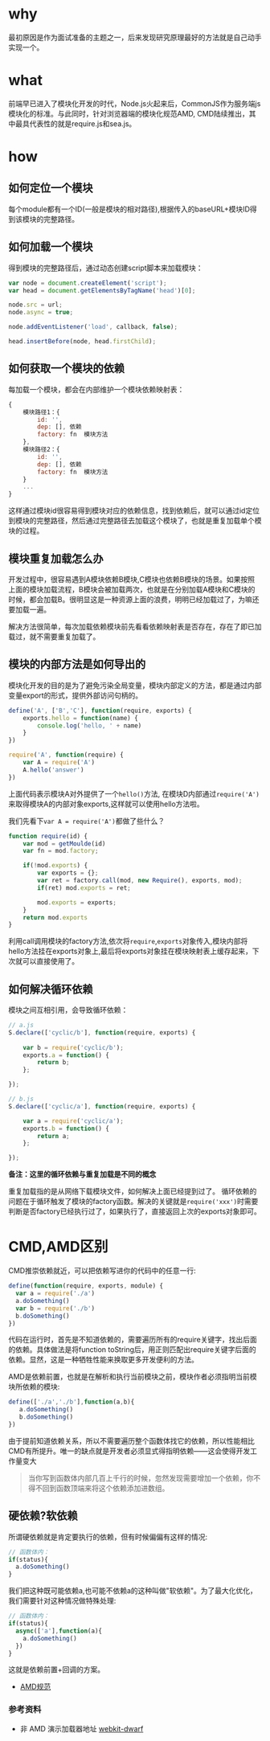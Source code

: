 # why

最初原因是作为面试准备的主题之一，后来发现研究原理最好的方法就是自己动手实现一个。

# what

前端早已进入了模块化开发的时代，Node.js火起来后，CommonJS作为服务端js模块化的标准。与此同时，针对浏览器端的模块化规范AMD, CMD陆续推出，其中最具代表性的就是require.js和sea.js。


# how

## 如何定位一个模块

每个module都有一个ID(一般是模块的相对路径),根据传入的baseURL+模块ID得到该模块的完整路径。

## 如何加载一个模块

得到模块的完整路径后，通过动态创建script脚本来加载模块：

```javascript
var node = document.createElement('script');
var head = document.getElementsByTagName('head')[0];

node.src = url;
node.async = true;

node.addEventListener('load', callback, false);

head.insertBefore(node, head.firstChild);
```

## 如何获取一个模块的依赖

每加载一个模块，都会在内部维护一个模块依赖映射表：
```javascript
{
	模块路径1：{
		id: '',
		dep: [], 依赖
		factory: fn  模块方法
	},
	模块路径2：{
		id: '',
		dep: [], 依赖
		factory: fn  模块方法
	}
	...
}
```
这样通过模块id很容易得到模块对应的依赖信息，找到依赖后，就可以通过id定位到模块的完整路径，然后通过完整路径去加载这个模块了，也就是重复加载单个模块的过程。


## 模块重复加载怎么办

开发过程中，很容易遇到A模块依赖B模块,C模块也依赖B模块的场景。如果按照上面的模块加载流程，B模块会被加载两次，也就是在分别加载A模块和C模块的时候，都会加载B。很明显这是一种资源上面的浪费，明明已经加载过了，为嘛还要加载一遍。

解决方法很简单，每次加载依赖模块前先看看依赖映射表是否存在，存在了即已加载过，就不需要重复加载了。

## 模块的内部方法是如何导出的

模块化开发的目的是为了避免污染全局变量，模块内部定义的方法，都是通过内部变量export的形式，提供外部访问句柄的。

```javascript
define('A', ['B','C'], function(require, exports) {
	exports.hello = function(name) {
		console.log('hello, ' + name)
	}
})

require('A', function(require) {
	var A = require('A')
	A.hello('answer')
})
```
上面代码表示模块A对外提供了一个`hello()`方法, 在模块D内部通过`require('A')`来取得模块A的内部对象exports,这样就可以使用hello方法啦。

我们先看下`var A = require('A')`都做了些什么？
```javascript
function require(id) {
	var mod = getMoulde(id)
	var fn = mod.factory;

	if(!mod.exports) {
        var exports = {};
	    var ret = factory.call(mod, new Require(), exports, mod);
	    if(ret) mod.exports = ret;

	    mod.exports = exports;
	}
	return mod.exports
}
```
利用call调用模块的factory方法,依次将`require`,`exports`对象传入,模块内部将hello方法挂在exports对象上,最后将exports对象挂在模块映射表上缓存起来，下次就可以直接使用了。


## 如何解决循环依赖

模块之间互相引用，会导致循环依赖：
```javascript
// a.js
S.declare(['cyclic/b'], function(require, exports) {
	
    var b = require('cyclic/b');
    exports.a = function() {
        return b;
    };

});

// b.js
S.declare(['cyclic/a'], function(require, exports) {

    var a = require('cyclic/a');
    exports.b = function() {
        return a;
    };

});
```
**备注：这里的循环依赖与重复加载是不同的概念**

重复加载指的是从网络下载模块文件，如何解决上面已经提到过了。
循环依赖的问题在于循环触发了模块的factory函数。解决的关键就是`require('xxx')`时需要判断是否factory已经执行过了，如果执行了，直接返回上次的exports对象即可。

# CMD,AMD区别

CMD推崇依赖就近，可以把依赖写进你的代码中的任意一行:
```javascript
define(function(require, exports, module) {
  var a = require('./a')
  a.doSomething()
  var b = require('./b')
  b.doSomething()
})
```
代码在运行时，首先是不知道依赖的，需要遍历所有的require关键字，找出后面的依赖。具体做法是将function toString后，用正则匹配出require关键字后面的依赖。显然，这是一种牺牲性能来换取更多开发便利的方法。

AMD是依赖前置，也就是在解析和执行当前模块之前，模块作者必须指明当前模块所依赖的模块:
```javascript
define(['./a','./b'],function(a,b){
   a.doSomething()
   b.doSomething()
}) 
```

由于提前知道依赖关系，所以不需要遍历整个函数体找它的依赖，所以性能相比CMD有所提升。唯一的缺点就是开发者必须显式得指明依赖——这会使得开发工作量变大

> 当你写到函数体内部几百上千行的时候，忽然发现需要增加一个依赖，你不得不回到函数顶端来将这个依赖添加进数组。

## 硬依赖?软依赖

所谓硬依赖就是肯定要执行的依赖，但有时候偏偏有这样的情况:
```javascript
// 函数体内：
if(status){
  a.doSomething()
}
```
我们把这种既可能依赖a,也可能不依赖a的这种叫做"软依赖"。为了最大化优化，我们需要针对这种情况做特殊处理:
```javascript
// 函数体内：
if(status){
  async(['a'],function(a){
    a.doSomething()
  })
}
```
这就是依赖前置+回调的方案。

* [AMD规范](https://github.com/amdjs/amdjs-api/wiki/AMD)


### 参考资料 

* 非 AMD 演示加载器地址 [webkit-dwarf](https://github.com/dwarfJS/webkit-dwarf)